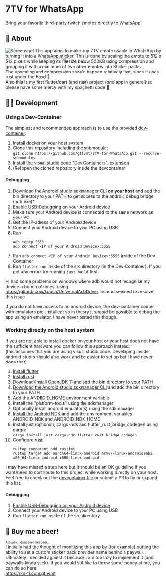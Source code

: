 # 7TV for WhatsApp

Bring your favorite third-party twitch emotes directly to WhatsApp!

## 📖 About
![Screenshot](https://gachi.gay/o30bt)
This app aims to make any 7TV emote usable in WhatsApp by turning it into a [WhatsApp sticker](https://github.com/WhatsApp/stickers/tree/main/Android). This is done by scaling the emote to 512 x 512 pixels while keeping its filesize below 500KB using compression and grouping it with a minimum of two other emotes into Sticker packs.\
The upscaling and compression should happen relatively fast, since it uses rust under the hood 🦀\
Also this is my first flutter/dart (and rust) project (*and* app in general) so please have some mercy with my spaghetti code 🙏

## 👨‍💻 Development
### Using a Dev-Container
The simplest and recommended approach is to use the provided [dev-container](https://docs.github.com/en/codespaces/setting-up-your-project-for-codespaces/adding-a-dev-container-configuration/introduction-to-dev-containers):
1. Install docker on your host system
1. Clone this repository including the submodule:\
`git clone https://github.com/gthvmt/7TV-for-WhatsApp.git --recurse-submodules`
1. [Install the visual studio code "Dev Containers"-extension](https://marketplace.visualstudio.com/items?itemName=ms-vscode-remote.remote-containers)
1. (Re)open the cloned repository inside the devcontainer

#### Debugging
1. [Download the Android studio sdkmanager CLI](https://developer.android.com/tools/releases/platform-tools#downloads) **on your host** and add the bin directory to your PATH to get access to the android debug bridge (adb.exe)*
1. [Enable USB-Debugging on your Android device](https://developer.android.com/studio/debug/dev-options#Enable-debugging)
1. Make sure your Android device is connected to the same network as your PC
1. Get the IP-adress of your Android device
1. Connect your Android device to your PC using USB
1. Run
    ```
    adb tcpip 5555
    adb connect <IP of your Android Device>:5555
    ```
7. Run `adb connect <IP of your Android Device>:5555` inside of the Dev-Container
8. Run `flutter run` inside of the src directory (in the Dev-Container). If you get any errors try running `just build` first.

*I had some problems on windows where adb would not recognise my device a bunch of times, using https://github.com/koush/UniversalAdbDriver instead seemed to resolve this issue

If you do not have access to an android device, the dev-container comes with emulators pre-installed; so in theory it *should* be possible to debug the app using an emulator. I have never tested this though.

### Working directly on the host system
If you are not able to install docker on your host or your host does not have the sufficient hardware you can follow this approach instead:\
(this assumes that you are using visual studio code. Developing inside android studio should also work and be easier to set up but I have never done that)
1. [Install flutter](https://docs.flutter.dev/get-started/install)
1. [Install rust](https://rustup.rs/)
1. [Download/Install OpenJDK 11](https://www.openlogic.com/openjdk-downloads?field_java_parent_version_target_id=406&field_operating_system_target_id=All&field_architecture_target_id=All&field_java_package_target_id=396) and add the bin directory to your PATH
1. [Download the Android studio sdkmanager CLI](https://developer.android.com/tools/releases/platform-tools#downloads) and add the bin directory to your PATH
1. Add the ANDROID_HOME environment variable
1. Install the "platform-tools" using the sdkmanager
1. Optionally install android emulator(s) using the sdkmanager
1. [Install the Android NDK](https://developer.android.com/ndk/downloads) and add the environment variables ANDROID_NDK and ANDROID_NDK_HOME
1. Install just (optional), cargo-ndk and flutter_rust_bridge_codegen using cargo:\
`cargo install just cargo-ndk flutter_rust_bridge_codegen`
1. Configure rust:
    ```
    rustup component add rustfmt
    rustup target add aarch64-linux-android armv7-linux-androideabi x86_64-linux-android i686-linux-android
    ``` 

I may have missed a step here but it should be an OK guideline if you want/need to contribute to this project while working directly on your host. Feel free to check out the [devcontainer file](https://github.com/gthvmt/7TV-for-WhatsApp/blob/readme/.devcontainer/Containerfile) or submit a PR to fix or expand this list.

#### Debugging
1. [Enable USB-Debugging on your Android device](https://developer.android.com/studio/debug/dev-options#Enable-debugging)
1. Connect your Android device to your PC using USB
1. Run `flutter run` inside of the src directory

## 🍺 Buy me a beer!
<sup><sup>Actually, I dont even like beer...</sup></sup>\
I initially had the thought of monitizing this app by (for example) putting the ability to set a custom sticker pack provider name behind a paywall. Ultimately I decided against it because I am too lazy to implement it (and paywalls kinda suck). If you would still like to throw some money at me, you can do so here:\
https://ko-fi.com/gthvmt